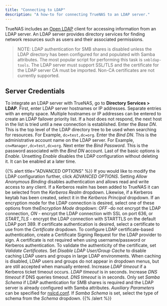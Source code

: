 ```yaml
---
title: "Connecting to LDAP"
description: "A how-to for connecting TrueNAS to an LDAP server."
---
```


TrueNAS includes an [Open LDAP](http://www.openldap.org/) client for accessing
information from an LDAP server. An LDAP server provides directory services for
finding network resources such as users and their associated permissions.

>NOTE: LDAP authentication for SMB shares is disabled unless the LDAP directory
has been configured for and populated with Samba attributes. The most popular
script for performing this task is `smbldap-tools`. The LDAP server must support
SSL/TLS and the certificate for the LDAP server CA must be imported. Non-CA
certificates are not currently supported.

## Server Credentials

To integrate an LDAP server with TrueNAS, go to **Directory Services > LDAP**.
First, enter LDAP server hostnames or IP addresses. Separate entries with an
empty space. Multiple hostnames or IP addresses can be entered to create an
LDAP failover priority list. If a host does not respond, the next host in the
list is tried until a new connection is established. Enter the *Base DN*. This
is the top level of the LDAP directory tree to be used when searching for
resources. For Example, `dc=test,dc=org`. Enter the *Bind DN*. This is the
administrative account name on the LDAP server. For Example,
`cn=Manager,dc=test,dc=org`. Next enter the *Bind Password*. This is the password
associated with the *Bind DN* account. Last of the basic options is *Enable*.
Unsetting *Enable* disables the LDAP configuration without deleting it. It can
be enabled at a later time.

{{% alert title="ADVANCED OPTIONS" %}}
If you would like to modify the LDAP configuration further, click
*ADVANCED OPTIONS*. Setting *Allow Anonymous Binding* disables authentication
and allows read and write access to any client. If a Kerberos realm has been
added to TrueNAS it can be selected from the *Kerberos Realm* dropdown. Likewise,
if a Kerberos keytab has been created, select it in the *Kerberos Principal*
dropdown. If an encryption mode for the LDAP connection is desired, select one
of these options from the*Encryption Mode* dropdown: *OFF* -do not encrypt the
LDAP connection, *ON* - encrypt the LDAP connection with SSL on port 636, or
*START_TLS* - encrypt the LDAP connection with STARTTLS on the default LDAP
port 389. If certificate authentication is desired, select a certificate to use
from the *Certificate* dropdown. To configure LDAP certificate-based
authentication, create a Certificate Signing Request for the LDAP provider to
sign. A certificate is not required when using username/password or Kerberos
authentication. To validate the authenticity of the certificate, set
*Validate Certificates*. Set *Disable LDAP User/Group Cache* to disable caching
LDAP users and groups in large LDAP environments. When caching is disabled,
LDAP users and groups do not appear in dropdown menus, but are still accepted
when manually entered. Increase *LDAP timeout* if a Kerberos ticket timeout
occurs. *LDAP timeout* is in seconds. Increase *DNS timeout* if DNS queries
timeout. *DNS timeout* is in seconds. Only set *Samba Schema* if LDAP
authentication for SMB shares is required and the LDAP server is already
configured with Samba attributes. *Auxiliary Parameters* can be specified for
[nslcd.conf](https://arthurdejong.org/nss-pam-ldapd/nslcd.conf.5). If *Samba
Schema* is set, select the type of schema from the *Schema* dropdown.
{{% /alert %}}